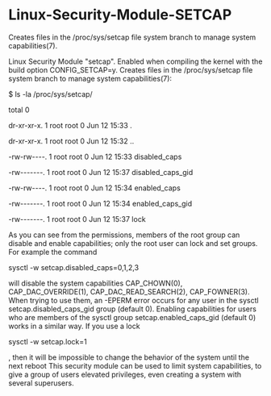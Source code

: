 # Linux-Security-Module-SETCAP
Creates files in the /proc/sys/setcap file system branch to manage system capabilities(7).

Linux Security Module "setcap". Enabled when compiling the kernel with the build option CONFIG_SETCAP=y. Creates files in the /proc/sys/setcap file system branch to manage system capabilities(7):

$ ls -la /proc/sys/setcap/

total 0

dr-xr-xr-x. 1 root root 0 Jun 12 15:33 .

dr-xr-xr-x. 1 root root 0 Jun 12 15:32 ..

-rw-rw----. 1 root root 0 Jun 12 15:33 disabled_caps

-rw-------. 1 root root 0 Jun 12 15:37 disabled_caps_gid

-rw-rw----. 1 root root 0 Jun 12 15:34 enabled_caps

-rw-------. 1 root root 0 Jun 12 15:34 enabled_caps_gid

-rw-------. 1 root root 0 Jun 12 15:37 lock

As you can see from the permissions, members of the root group can disable and enable capabilities; only the root user can lock and set groups.
For example the command

sysctl -w setcap.disabled_caps=0,1,2,3

 will disable the system capabilities CAP_CHOWN(0), CAP_DAC_OVERRIDE(1), CAP_DAC_READ_SEARCH(2), CAP_FOWNER(3). When trying to use them, an -EPERM error occurs for any user in the sysctl setcap.disabled_caps_gid group (default 0).
Enabling capabilities for users who are members of the sysctl group setcap.enabled_caps_gid (default 0) works in a similar way.
If you use a lock

sysctl -w setcap.lock=1

, then it will be impossible to change the behavior of the system until the next reboot
This security module can be used to limit system capabilities, to give a group of users elevated privileges, even creating a system with several superusers.

